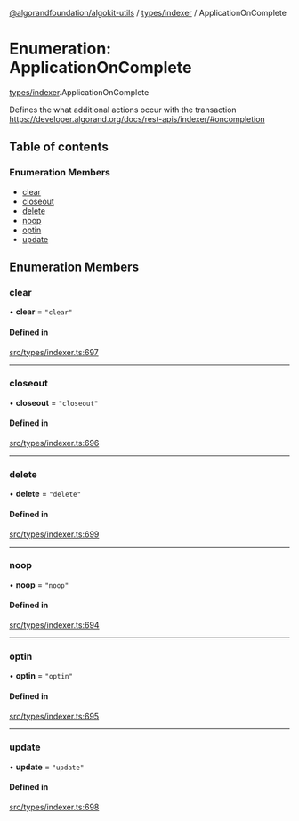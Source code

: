 [@algorandfoundation/algokit-utils](../README.md) / [types/indexer](../modules/types_indexer.md) / ApplicationOnComplete

# Enumeration: ApplicationOnComplete

[types/indexer](../modules/types_indexer.md).ApplicationOnComplete

Defines the what additional actions occur with the transaction https://developer.algorand.org/docs/rest-apis/indexer/#oncompletion

## Table of contents

### Enumeration Members

- [clear](types_indexer.ApplicationOnComplete.md#clear)
- [closeout](types_indexer.ApplicationOnComplete.md#closeout)
- [delete](types_indexer.ApplicationOnComplete.md#delete)
- [noop](types_indexer.ApplicationOnComplete.md#noop)
- [optin](types_indexer.ApplicationOnComplete.md#optin)
- [update](types_indexer.ApplicationOnComplete.md#update)

## Enumeration Members

### clear

• **clear** = ``"clear"``

#### Defined in

[src/types/indexer.ts:697](https://github.com/algorandfoundation/algokit-utils-ts/blob/main/src/types/indexer.ts#L697)

___

### closeout

• **closeout** = ``"closeout"``

#### Defined in

[src/types/indexer.ts:696](https://github.com/algorandfoundation/algokit-utils-ts/blob/main/src/types/indexer.ts#L696)

___

### delete

• **delete** = ``"delete"``

#### Defined in

[src/types/indexer.ts:699](https://github.com/algorandfoundation/algokit-utils-ts/blob/main/src/types/indexer.ts#L699)

___

### noop

• **noop** = ``"noop"``

#### Defined in

[src/types/indexer.ts:694](https://github.com/algorandfoundation/algokit-utils-ts/blob/main/src/types/indexer.ts#L694)

___

### optin

• **optin** = ``"optin"``

#### Defined in

[src/types/indexer.ts:695](https://github.com/algorandfoundation/algokit-utils-ts/blob/main/src/types/indexer.ts#L695)

___

### update

• **update** = ``"update"``

#### Defined in

[src/types/indexer.ts:698](https://github.com/algorandfoundation/algokit-utils-ts/blob/main/src/types/indexer.ts#L698)
